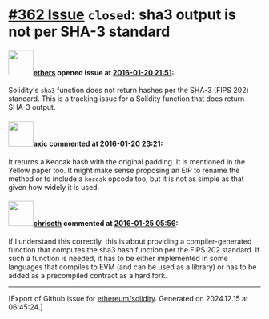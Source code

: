 # [\#362 Issue](https://github.com/ethereum/solidity/issues/362) `closed`: sha3 output is not per SHA-3 standard

#### <img src="https://avatars.githubusercontent.com/u/6937903?u=058e26d648a749b9d89d1a77314d4c7cecd0e51a&v=4" width="50">[ethers](https://github.com/ethers) opened issue at [2016-01-20 21:51](https://github.com/ethereum/solidity/issues/362):

Solidity's `sha3` function does not return hashes per the SHA-3 (FIPS 202) standard.  This is a tracking issue for a Solidity function that does return SHA-3 output.


#### <img src="https://avatars.githubusercontent.com/u/20340?v=4" width="50">[axic](https://github.com/axic) commented at [2016-01-20 23:21](https://github.com/ethereum/solidity/issues/362#issuecomment-173397814):

It returns a Keccak hash with the original padding. It is mentioned in the Yellow paper too. It might make sense proposing an EIP to rename the method or to include a `keccak` opcode too, but it is not as simple as that given how widely it is used.

#### <img src="https://avatars.githubusercontent.com/u/9073706?v=4" width="50">[chriseth](https://github.com/chriseth) commented at [2016-01-25 05:56](https://github.com/ethereum/solidity/issues/362#issuecomment-174411888):

If I understand this correctly, this is about providing a compiler-generated function that computes the sha3 hash function per the FIPS 202 standard. If such a function is needed, it has to be either implemented in some languages that compiles to EVM (and can be used as a library) or has to be added as a precompiled contract as a hard fork.


-------------------------------------------------------------------------------



[Export of Github issue for [ethereum/solidity](https://github.com/ethereum/solidity). Generated on 2024.12.15 at 06:45:24.]
